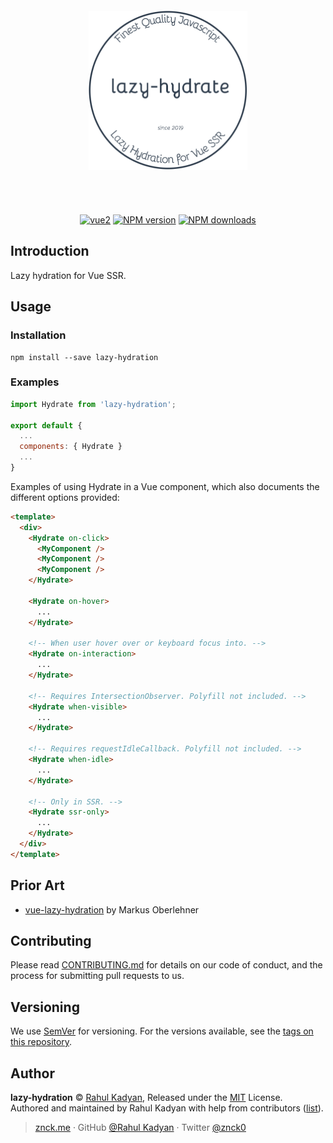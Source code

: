 <div class="text-xs-center" align="center" style="margin: 20px">
  <img src="./logo.png" height="255" alt="lazy-hydration">
</div><br><br>

<div class="text-xs-center" align="center">

  [![vue2](https://img.shields.io/badge/vue-2.x-brightgreen.svg)](https://vuejs.org/)
  [![NPM version](https://img.shields.io/npm/v/lazy-hydration.svg?style=flat)](https://npmjs.com/package/lazy-hydration)
  [![NPM downloads](https://img.shields.io/npm/dm/lazy-hydration.svg?style=flat)](https://npmjs.com/package/lazy-hydration)

</div>

## Introduction

Lazy hydration for Vue SSR.


## Usage

### Installation

```shell
npm install --save lazy-hydration
```

### Examples

```js
import Hydrate from 'lazy-hydration';

export default {
  ...
  components: { Hydrate }
  ...
}
```

Examples of using Hydrate in a Vue component, which also
documents the different options provided:

```html
<template>
  <div>
    <Hydrate on-click>
      <MyComponent />
      <MyComponent />
      <MyComponent />
    </Hydrate>

    <Hydrate on-hover>
      ...
    </Hydrate>

    <!-- When user hover over or keyboard focus into. -->
    <Hydrate on-interaction>
      ...
    </Hydrate>

    <!-- Requires IntersectionObserver. Polyfill not included. -->
    <Hydrate when-visible>
      ...
    </Hydrate>

    <!-- Requires requestIdleCallback. Polyfill not included. -->
    <Hydrate when-idle>
      ...
    </Hydrate>

    <!-- Only in SSR. -->
    <Hydrate ssr-only>
      ...
    </Hydrate>
  </div>
</template>
```

## Prior Art

- [vue-lazy-hydration](https://github.com/maoberlehner/vue-lazy-hydration) by Markus Oberlehner

## Contributing

Please read [CONTRIBUTING.md](CONTRIBUTING.md) for details on our code of conduct, and the process for submitting pull requests to us.

## Versioning

We use [SemVer](http://semver.org/) for versioning. For the versions available, see the [tags on this repository](https://github.com/znck/lazy-hydration/releases).

## Author

**lazy-hydration** © [Rahul Kadyan](https://github.com/znck), Released under the [MIT](./LICENSE) License.<br>
Authored and maintained by Rahul Kadyan with help from contributors ([list](https://github.com/znck/lazy-hydration-temp/contributors)).

> [znck.me](https://znck.me) · GitHub [@Rahul Kadyan](https://github.com/znck) · Twitter [@znck0](https://twitter.com/@znck0)
